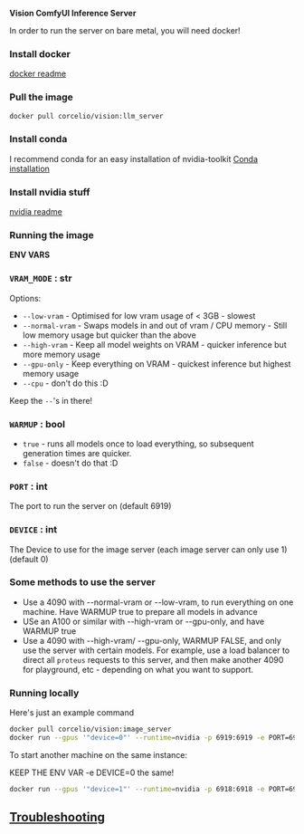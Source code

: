 **Vision ComfyUI Inference Server**

In order to run the server on bare metal, you will need docker!

### Install docker
[docker readme](../../docs/install_docker.md)

### Pull the image
```bash
docker pull corcelio/vision:llm_server
```
### Install conda
I recommend conda for an easy installation of nvidia-toolkit
[Conda installation](../../docs/install_conda.md)

### Install nvidia stuff
[nvidia readme](../../docs/install_nvidia_stuff.md)

### Running the image

**ENV VARS**

### `VRAM_MODE` : str

Options:

- `--low-vram` - Optimised for low vram usage of < 3GB - slowest
- `--normal-vram` - Swaps models in and out of vram / CPU memory - Still low memory usage but quicker than the above
- `--high-vram` - Keep all model weights on VRAM - quicker inference but more memory usage
- `--gpu-only` - Keep everything on VRAM - quickest inference but highest memory usage
- `--cpu` - don't do this :D

Keep the `--`'s in there!


### `WARMUP` : bool
- `true` - runs all models once to load everything, so subsequent generation times are quicker. 
- `false` - doesn't do that :D


### `PORT` : int 
The port to run the server on (default 6919)

### `DEVICE` : int
The Device to use for the image server (each image server can only use 1) (default 0)

### Some methods to use the server
- Use a 4090 with --normal-vram or --low-vram, to run everything on one machine. Have WARMUP true to prepare all models in advance
- USe an A100 or similar with --high-vram or --gpu-only, and have WARMUP true
- Use a 4090 with --high-vram/ --gpu-only, WARMUP FALSE, and only use the server with certain models. For example, use a load balancer to direct all `proteus` requests to this server, and then make another 4090 for playground, etc - depending on what you want to support.


### Running locally

Here's just an example command
```bash
docker pull corcelio/vision:image_server
docker run --gpus '"device=0"' --runtime=nvidia -p 6919:6919 -e PORT=6919 -e DEVICE=0 corcelio/vision:image_server
```

To start another machine on the same instance:

KEEP THE ENV VAR -e DEVICE=0 the same!

```bash
docker run --gpus '"device=1"' --runtime=nvidia -p 6918:6918 -e PORT=6918 -e DEVICE=0 corcelio/vision:image_server
```


## [Troubleshooting](../../docs/troubleshooting.md)